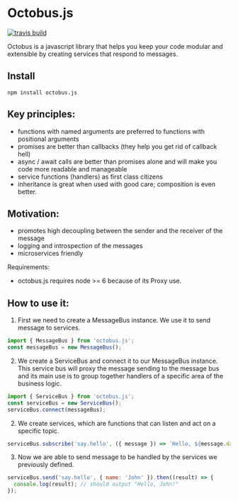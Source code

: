 # Octobus.js

[![travis build](https://img.shields.io/travis/viczam/octobus.svg)](https://travis-ci.org/viczam/octobus)


Octobus is a javascript library that helps you keep your code modular and extensible by creating services that respond to messages.

## Install

```
npm install octobus.js
```

## Key principles:
- functions with named arguments are preferred to functions with positional arguments
- promises are better than callbacks (they help you get rid of callback hell)
- async / await calls are better than promises alone and will make you code more readable and manageable
- service functions (handlers) as first class citizens
- inheritance is great when used with good care; composition is even better.

## Motivation:
- promotes high decoupling between the sender and the receiver of the message
- logging and introspection of the messages
- microservices friendly

Requirements:
- octobus.js requires node >= 6 because of its Proxy use.

## How to use it:

1) First we need to create a MessageBus instance. We use it to send message to services.

```js
import { MessageBus } from 'octobus.js';
const messageBus = new MessageBus();
```

2) We create a ServiceBus and connect it to our MessageBus instance. This service bus will proxy the message sending to the message bus and its main use is to group together handlers of a specific area of the business logic.

```js
import { ServiceBus } from 'octobus.js';
const serviceBus = new ServiceBus();
serviceBus.connect(messageBus);
```

2) We create services, which are functions that can listen and act on a specific topic.

```js
serviceBus.subscribe('say.hello', ({ message }) => `Hello, ${message.data.name}!`);
```

3) Now we are able to send message to be handled by the services we previously defined.

```js
serviceBus.send('say.hello', { name: 'John' }).then((result) => {
  console.log(result); // should output "Hello, John!"
});
```
